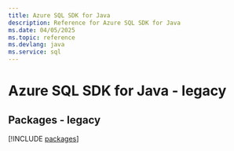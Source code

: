 ```yaml
---
title: Azure SQL SDK for Java
description: Reference for Azure SQL SDK for Java
ms.date: 04/05/2025
ms.topic: reference
ms.devlang: java
ms.service: sql
---
```

# Azure SQL SDK for Java - legacy
## Packages - legacy
[!INCLUDE [packages](sql-index.md)]